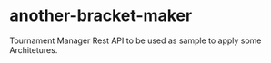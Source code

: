 # another-bracket-maker
Tournament Manager Rest API to be used as sample to apply some Architetures.
